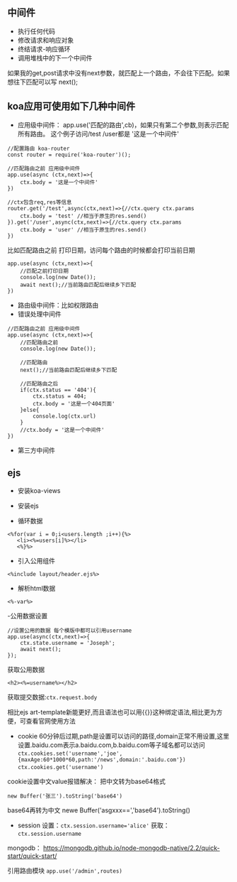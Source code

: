## 中间件

- 执行任何代码
- 修改请求和响应对象
- 终结请求-响应循环
- 调用堆栈中的下一个中间件

如果我的get,post请求中没有next参数，就匹配上一个路由，不会往下匹配。如果想往下匹配可以写 next();

## koa应用可使用如下几种中间件

- 应用级中间件：
app.use('匹配的路由',cb)，如果只有第二个参数,则表示匹配所有路由。 这个例子访问/test /user都是 '这是一个中间件'

```angular2html
//配置路由 koa-router
const router = require('koa-router')();

//匹配路由之前 应用级中间件
app.use(async (ctx,next)=>{
    ctx.body = '这是一个中间件'
})

//ctx包含req,res等信息
router.get('/test',async(ctx,next)=>{//ctx.query ctx.params
    ctx.body = 'test' //相当于原生的res.send()
}).get('/user',async(ctx,next)=>{//ctx.query ctx.params
    ctx.body = 'user' //相当于原生的res.send()
})
```

比如匹配路由之前 打印日期，访问每个路由的时候都会打印当前日期

```angular2html
app.use(async (ctx,next)=>{
    //匹配之前打印日期
    console.log(new Date());
    await next();//当前路由匹配后继续乡下匹配
})
```

- 路由级中间件：比如权限路由
- 错误处理中间件
```angular2html
//匹配路由之前 应用级中间件
app.use(async (ctx,next)=>{
    //匹配路由之前
    console.log(new Date());
    
    //匹配路由
    next();//当前路由匹配后继续乡下匹配
    
    //匹配路由之后
    if(ctx.status == '404'){
        ctx.status = 404;
        ctx.body = '这是一个404页面'
    }else{
        console.log(ctx.url)
    }
    //ctx.body = '这是一个中间件'
})
```
- 第三方中间件

## ejs
- 安装koa-views
- 安装ejs
 
- 循环数据
 ```angular2html
 <%for(var i = 0;i<users.length ;i++){%>
    <li><%=users[i]%></li>
    <%}%>
```
- 引入公用组件
```angular2html
<%include layout/header.ejs%>
```

- 解析html数据
```angular2html
<%-var%>
```

-公用数据设置

```angular2html
//设置公用的数据 每个模版中都可以引用username
app.use(async(ctx,next)=>{
    ctx.state.username = 'Joseph';
    await next();
});
```

获取公用数据
```angular2html
<h2><%=username%></h2>
```

获取提交数据:`ctx.request.body`

相比ejs art-template新能更好,而且语法也可以用{{}}这种绑定语法,相比更为方便，可查看官网使用方法

- cookie
60分钟后过期,path是设置可以访问的路径,domain正常不用设置,这里设置.baidu.com表示a.baidu.com,b.baidu.com等子域名都可以访问
`ctx.cookies.set('username','joe',{maxAge:60*1000*60,path:'/news',domain:'.baidu.com'})` 
`ctx.cookies.get('username')`

cookie设置中文value报错解决：
把中文转为base64格式

```angular2html
new Buffer('张三').toString('base64')
```

base64再转为中文
newe Buffer('asgxxx==','base64').toString()

- session
设置：`ctx.session.username='alice'`
获取：`ctx.session.username`

mongodb：
https://mongodb.github.io/node-mongodb-native/2.2/quick-start/quick-start/

引用路由模块
`app.use('/admin',routes)`